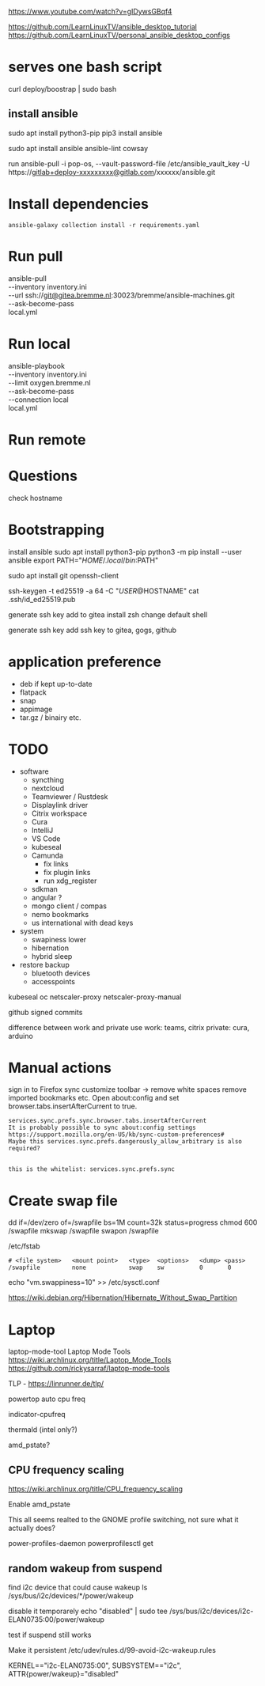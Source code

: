 https://www.youtube.com/watch?v=gIDywsGBqf4

https://github.com/LearnLinuxTV/ansible_desktop_tutorial
https://github.com/LearnLinuxTV/personal_ansible_desktop_configs


# serves one bash script
curl deploy/boostrap | sudo bash

## install ansible
sudo apt install python3-pip
pip3 install ansible

sudo apt install ansible ansible-lint cowsay

run ansible-pull -i pop-os, --vault-password-file /etc/ansible_vault_key -U https://gitlab+deploy-xxxxxxxxx@gitlab.com/xxxxxx/ansible.git

# Install dependencies

```shell
ansible-galaxy collection install -r requirements.yaml
```

# Run pull

ansible-pull \
    --inventory inventory.ini \
    --url ssh://git@gitea.bremme.nl:30023/bremme/ansible-machines.git \
    --ask-become-pass \
    local.yml

# Run local

ansible-playbook \
    --inventory inventory.ini \
    --limit oxygen.bremme.nl \
    --ask-become-pass \
    --connection local \
    local.yml

# Run remote

# Questions

check hostname

# Bootstrapping



install ansible
    sudo apt install python3-pip
    python3 -m pip install --user ansible
    export PATH="$HOME/.local/bin:$PATH"

sudo apt install git openssh-client


ssh-keygen -t ed25519 -a 64 -C "$USER@$HOSTNAME"
cat .ssh/id_ed25519.pub

generate ssh key
add to gitea
install zsh
change default shell

generate ssh key
add ssh key to gitea, gogs, github

# application preference


* deb if kept up-to-date
* flatpack
* snap
* appimage
* tar.gz / binairy etc.


# TODO


* software
  * syncthing
  * nextcloud
  * Teamviewer / Rustdesk
  * Displaylink driver
  * Citrix workspace
  * Cura
  * IntelliJ
  * VS Code
  * kubeseal
  * Camunda
    * fix links
    * fix plugin links
    * run xdg_register
  * sdkman
  * angular ?
  * mongo client / compas
  * nemo bookmarks
  * us international with dead keys
* system
  * swapiness lower
  * hibernation
  * hybrid sleep
* restore backup
  * bluetooth devices
  * accesspoints

kubeseal
oc
netscaler-proxy
netscaler-proxy-manual

github signed commits


difference between work and private use
work:       teams, citrix
private:    cura, arduino

# Manual actions

sign in to Firefox sync
    customize toolbar -> remove white spaces
    remove imported bookmarks etc.
    Open about:config and set browser.tabs.insertAfterCurrent to true.

    services.sync.prefs.sync.browser.tabs.insertAfterCurrent
    It is probably possible to sync about:config settings https://support.mozilla.org/en-US/kb/sync-custom-preferences#
    Maybe this services.sync.prefs.dangerously_allow_arbitrary is also required?


    this is the whitelist: services.sync.prefs.sync

# Create swap file

dd if=/dev/zero of=/swapfile bs=1M count=32k status=progress
chmod 600 /swapfile
mkswap /swapfile
swapon /swapfile

/etc/fstab

```shell
# <file system>   <mount point>   <type>  <options>   <dump> <pass>
/swapfile         none            swap    sw          0       0
```

echo "vm.swappiness=10" >> /etc/sysctl.conf

https://wiki.debian.org/Hibernation/Hibernate_Without_Swap_Partition



# Laptop

laptop-mode-tool
Laptop Mode Tools
https://wiki.archlinux.org/title/Laptop_Mode_Tools
https://github.com/rickysarraf/laptop-mode-tools

TLP - https://linrunner.de/tlp/


powertop
auto cpu freq

indicator-cpufreq

thermald (intel only?)

amd_pstate?

## CPU frequency scaling

https://wiki.archlinux.org/title/CPU_frequency_scaling

Enable amd_pstate


This all seems realted to the GNOME profile switching, not sure what it actually does?

power-profiles-daemon
powerprofilesctl get

## random wakeup from suspend

find i2c device that could cause wakeup
ls /sys/bus/i2c/devices/*/power/wakeup

disable it temporarely
echo "disabled" | sudo tee /sys/bus/i2c/devices/i2c-ELAN0735:00/power/wakeup

test if suspend still works

Make it persistent
/etc/udev/rules.d/99-avoid-i2c-wakeup.rules

KERNEL=="i2c-ELAN0735:00", SUBSYSTEM=="i2c", ATTR{power/wakeup}="disabled"